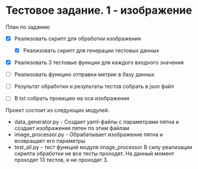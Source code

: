 # Тестовое задание. 1 - изображение

План по заданию
- [x] Реализовать скрипт для обработки изображения
    - [x] Реализовать скрипт для генерации тестовых данных
- [x] Реализовать 3 тестовые функции для каждого входного значения
- [ ] Реализовать функцию отправки метрик в базу данных
- [ ] Результат обработки и результаты тестов собрать в json файл
- [ ] В txt собрать проекцию на оси изображения

 
Проект состоит из следующих модулей:
- data_generator.py - Создает yaml-файлы с параметрами пятна и создает изображения пятен по этим файлам
- image_processor.py - Обрабатывает изображение пятна и возвращает его параметры
- test_all.py - тест функций модуля image_processor
        В силу реализации скрипта обработки не все тесты проходят. На данный момент проходят 13 тестов, и не проходят 3. 
